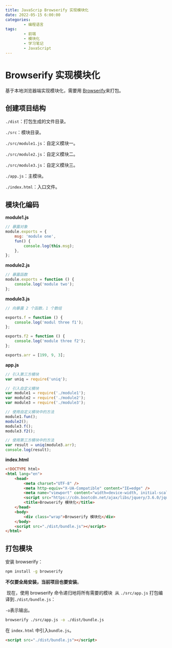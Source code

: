 ```yaml
---
title: JavaScrip Browserify 实现模块化
date: 2022-05-15 6:00:00
categories:
        - 编程语言
tags:
        - 前端
        - 模块化
        - 学习笔记
        - JavaScript
---
```


# Browserify 实现模块化

基于本地浏览器端实现模块化，需要用 [Browserify](https://browserify.org/#install)来打包。

## 创建项目结构

`./dist`：打包生成的文件目录。

`./src`：模块目录。

`./src/module1.js`：自定义模块一。

`./src/module2.js`：自定义模块二。

`./src/module3.js`：自定义模块三。

`./app.js`：主模块。

`./index.html`：入口文件。

## 模块化编码

**module1.js**

```js
// 暴露对象
module.exports = {
	msg: 'module one',
	fun() {
		console.log(this.msg);
	},
};
```

**module2.js**

```js
// 暴露函数
module.exports = function () {
	console.log('module two');
};
```

**module3.js**

```js
// 向暴露 2 个函数，1 个数组

exports.f = function () {
	console.log('modul three f1');
};

exports.f2 = function () {
	console.log('module three f2');
};

exports.arr = [199, 9, 3];
```

**app.js**

```js
// 引入第三方模块
var uniq = require('uniq');

// 引入自定义模块
var module1 = require('./module1');
var module2 = require('./module2');
var module3 = require('./module3');

// 使用自定义模块中的方法
module1.fun();
module2();
module3.f();
module3.f2();

// 使用第三方模块中的方法
var result = uniq(module3.arr);
console.log(result);
```

**index.html**

```html
<!DOCTYPE html>
<html lang="en">
	<head>
		<meta charset="UTF-8" />
		<meta http-equiv="X-UA-Compatible" content="IE=edge" />
		<meta name="viewport" content="width=device-width, initial-scale=1.0" />
		<script src="https://cdn.bootcdn.net/ajax/libs/jquery/3.6.0/jquery.js"></script>
		<title>Browserify 模块化</title>
	</head>
	<body>
		<div class="wrap">Browserify 模块化</div>
	</body>
	<script src="./dist/bundle.js"></script>
</html>
```

## 打包模块

安装 browserify‎‎：

```sh
npm install -g browserify
```

**不仅要全局安装，当前项目也要安装**。

‎ 现在，使用 ‎‎browserify‎‎ 命令递归地将所有需要的模块 ‎ 从 `./src/app.js‎‎` 打包编译到`./dist/bundle.js`：‎

`-o`表示输出。

```sh
browserify ./src/app.js -o ./dist/bundle.js
```

在 `index.html` 中引入`bundle.js`。

```html
<script src="./dist/bundle.js"></script>
```
